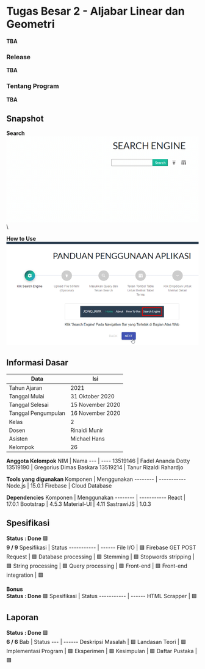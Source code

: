 # Tugas Besar 2 - Aljabar Linear dan Geometri
**TBA**
<!-- FAQ Link https://docs.google.com/spreadsheets/d/1HUuvwsRg7ARmZ0JoVR4R62c6nwABsGKIa6LFDxjXADA/edit#gid=1332824491 -->

### Release
**TBA**
<!-- [v1.0](https://github.com/Lock1/Algeo01-19129/releases/tag/v1.0) -->


### Tentang Program
**TBA**
<!-- TODO Installation Package - Untuk guideline dan spesifikasi tentang tugas besar, terdapat pada folder "other/rule and guidelines/"
- Release versi **1.0** menandai bahwa release tersebut adalah **program yang dikumpulkan** ketika deadline, tanpa perubahan.
- Class utama bernama **Core**.
- Program dapat dijalankan dengan command line pada folder /bin/ atau menggunakan jar.
- Direkomendasikan untuk menjalankan program dari direktori utama repositori, gunakan "java -cp bin Core" atau "java -jar Alin1.jar"
- Untuk GUI, kode GUI belum selesai terimplementasikan.
- Secara default, program dijalankan dengan argument "**-CLI**", untuk mencoba GUI, dapat digunakan launch argument "**-GUI**". -->

<!-- ### Style kode
**TBA**
- Karena belum terbiasa dengan OO beberapa kode ditulis ulang yang berakibat menambah clutter pada kode.
- Deklarasi variabel diusahakan untuk selalu dekat dengan penggunaanya untuk mengurangi scope.
- Indentasi dan penempatan bracket dijaga konsisten. -->

## Snapshot
**Search** \
![Search Query](/other/img/search-query.gif) \

**How to Use** \
![How to Use](/other/img/how-to-use.gif)
<!-- **Main Menu** \
![Main Menu](/src/readme/mainmenu.gif) \

**Gauss-Jordan Elimination** \
![Gauss Jordan Elimination](/src/readme/gjelimination.gif) -->


## Informasi Dasar
Data                 | Isi
----                 | ---
Tahun Ajaran         | 2021
Tanggal Mulai        | 31 Oktober 2020
Tanggal Selesai      | 15 November 2020
Tanggal Pengumpulan  | 16 November 2020
Kelas                | 2
Dosen                | Rinaldi Munir
Asisten              | Michael Hans
Kelompok             | 26


**Anggota Kelompok**
NIM      | Nama
---      | ----
13519146 | Fadel Ananda Dotty
13519190 | Gregorius Dimas Baskara
13519214 | Tanur Rizaldi Rahardjo


**Tools yang digunakan**
Komponen      | Menggunakan
--------      | -----------
Node.js       | 15.0.1
Firebase      | Cloud Database   


**Dependencies**
Komponen    | Menggunakan
--------    | -----------
React       | 17.0.1
Bootstrap   | 4.5.3
Material-UI | 4.11
SastrawiJS  | 1.0.3


## Spesifikasi
**Status : Done** :green_square: \
**9 / 9**
Spesifikasi               | Status
-----------               | ------
File I/O                  | :green_square:
Firebase GET POST Request | :green_square:
Database processing       | :green_square:
Stemming                  | :green_square:
Stopwords stripping       | :green_square:
String processing         | :green_square:
Query processing          | :green_square:
Front-end                 | :green_square:
Front-end integration     | :green_square:


**Bonus** \
**Status : Done** :green_square:
Spesifikasi   | Status
-----------   | ------
HTML Scrapper | :green_square:


## Laporan
**Status : Done** :green_square: \
**6 / 6**
Bab                   | Status
---                   | ------
Deskripsi Masalah     | :green_square:
Landasan Teori        | :green_square:
Implementasi Program  | :green_square:
Eksperimen            | :green_square:
Kesimpulan            | :green_square: 
Daftar Pustaka        | :green_square:
